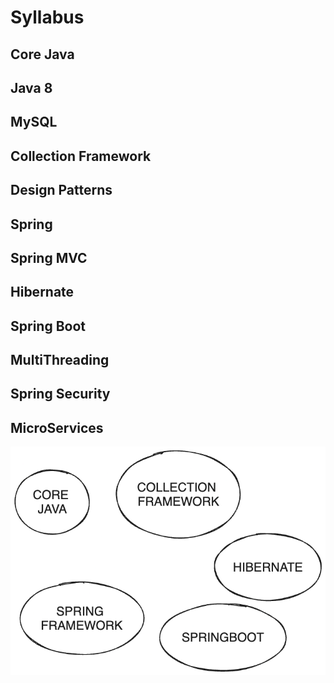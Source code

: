 # Syllabus


## Core Java

## Java 8
## MySQL
## Collection Framework

## Design Patterns

## Spring 
## Spring MVC

## Hibernate
## Spring Boot


## MultiThreading
## Spring Security
## MicroServices


![java](images/java.png)
